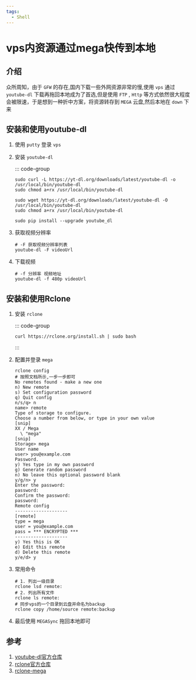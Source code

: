 ```yaml
---
tags:
  - Shell
---
```

# vps内资源通过mega快传到本地

## 介绍
众所周知，由于 `GFW` 的存在,国内下载一些外网资源非常的慢,使用 `vps` 通过  `youtube-dl` 下载再拖回本地成为了首选,但是使用 `FTP` , `Http` 等方式依然很大程度会被限速，于是想到一种折中方案，将资源转存到 `MEGA` 云盘,然后本地在 `down` 下来

## 安装和使用youtube-dl
1. 使用 `putty` 登录 `vps`
1. 安装 `youtube-dl`

    ::: code-group
    ```shell [curl]
    sudo curl -L https://yt-dl.org/downloads/latest/youtube-dl -o /usr/local/bin/youtube-dl
    sudo chmod a+rx /usr/local/bin/youtube-dl
    ```
    ``` shell [wget]
    sudo wget https://yt-dl.org/downloads/latest/youtube-dl -O /usr/local/bin/youtube-dl
    sudo chmod a+rx /usr/local/bin/youtube-dl
    ```
    ``` shell [pip]
    sudo pip install --upgrade youtube_dl
    ```

1. 获取视频分辨率

    ```shell
    # -F 获取视频分辨率列表
    youtube-dl -F videoUrl
    ```

1. 下载视频

    ```shell
    # -f 分辨率 视频地址
    youtube-dl -f 480p videoUrl
    ```


## 安装和使用Rclone
1. 安装 `rclone`

    ::: code-group
    ```shell [curl]
    curl https://rclone.org/install.sh | sudo bash
    ```
    :::

1. 配置并登录 `mega`

    ```shell
    rclone config
    # 按照文档所示,一步一步即可
    No remotes found - make a new one
    n) New remote
    s) Set configuration password
    q) Quit config
    n/s/q> n
    name> remote
    Type of storage to configure.
    Choose a number from below, or type in your own value
    [snip]
    XX / Mega
      \ "mega"
    [snip]
    Storage> mega
    User name
    user> you@example.com
    Password.
    y) Yes type in my own password
    g) Generate random password
    n) No leave this optional password blank
    y/g/n> y
    Enter the password:
    password:
    Confirm the password:
    password:
    Remote config
    --------------------
    [remote]
    type = mega
    user = you@example.com
    pass = *** ENCRYPTED ***
    --------------------
    y) Yes this is OK
    e) Edit this remote
    d) Delete this remote
    y/e/d> y
    ```

1. 常用命令

    ```shell
    # 1. 列出一级目录
    rclone lsd remote:
    # 2. 列出所有文件
    rclone ls remote:
    # 同步vps的一个目录到云盘并命名为backup
    rclone copy /home/source remote:backup
    ```

1. 最后使用 `MEGASync` 拖回本地即可

## 参考
1. [youtube-dl官方仓库](https://github.com/ytdl-org/youtube-dl)
1. [rclone官方仓库](https://rclone.org/downloads/)
1. [rclone-mega](https://rclone.org/mega/)
